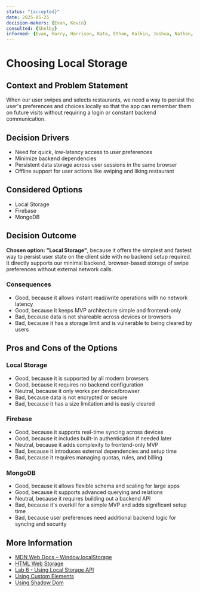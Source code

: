 ```yaml
---
status: "{accepted}"
date: 2025-05-25
decision-makers: {Evan, Kevin}
consulted: {Shelby}
informed: {Evan, Harry, Harrison, Kate, Ethan, Kalkin, Joshua, Nathan, Joshua, Cass, Yilin, Thomas}
---
```


# Choosing Local Storage

## Context and Problem Statement

When our user swipes and selects restaurants, we need a way to persist the user's preferences and choices locally so that the app can remember them on future visits without requiring a login or constant backend communication.

<!-- This is an optional element. Feel free to remove. -->
## Decision Drivers

* Need for quick, low-latency access to user preferences  
* Minimize backend dependencies
* Persistent data storage across user sessions in the same browser  
* Offline support for user actions like swiping and liking restaurant

## Considered Options

* Local Storage
* Firebase
* MongoDB


## Decision Outcome

**Chosen option: "Local Storage"**, because it offers the simplest and fastest way to persist user state on the client side with no backend setup required. It directly supports our minimal backend, browser-based storage of swipe preferences without external network calls.

<!-- This is an optional element. Feel free to remove. -->
### Consequences

* Good, because it allows instant read/write operations with no network latency  
* Good, because it keeps MVP architecture simple and frontend-only  
* Bad, because data is not shareable across devices or browsers  
* Bad, because it has a storage limit and is vulnerable to being cleared by users  
  

<!-- This is an optional element. Feel free to remove. -->
## Pros and Cons of the Options

### Local Storage

* Good, because it is supported by all modern browsers  
* Good, because it requires no backend configuration  
* Neutral, because it only works per device/browser  
* Bad, because data is not encrypted or secure  
* Bad, because it has a size limitation and is easily cleared  

### Firebase

* Good, because it supports real-time syncing across devices  
* Good, because it includes built-in authentication if needed later  
* Neutral, because it adds complexity to frontend-only MVP  
* Bad, because it introduces external dependencies and setup time  
* Bad, because it requires managing quotas, rules, and billing  

### MongoDB

* Good, because it allows flexible schema and scaling for large apps  
* Good, because it supports advanced querying and relations  
* Neutral, because it requires building out a backend API  
* Bad, because it's overkill for a simple MVP and adds significant setup time  
* Bad, because user preferences need additional backend logic for syncing and security 

<!-- This is an optional element. Feel free to remove. -->
## More Information

* [MDN Web Docs – Window.localStorage](https://developer.mozilla.org/en-US/docs/Web/API/Window/localStorage)   
* [HTML Web Storage](https://www.w3schools.com/html/html5_webstorage.asp)
* [Lab 6 - Using Local Storage API](https://canvas.ucsd.edu/courses/64571/assignments/952040)
* [Using Custom Elements](https://developer.mozilla.org/en-US/docs/Web/Web_Components/Using_custom_elementsLinks)
* [Using Shadow Dom](https://developer.mozilla.org/en-US/docs/Web/Web_Components/Using_shadow_DOMLinks)